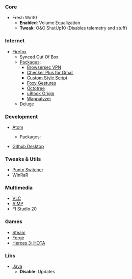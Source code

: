 ### Core
- Fresh Win10
  - __Enabled__: Volume Equalization
  - __Tweak__: O&O ShutUp10 (Disables telemetry and stuff)

### Internet
- [Firefox](https://www.mozilla.org/ru/firefox/download/thanks/)
  - Synced Out Of Box
  - [Packages](about:addons):
    - [Browsersec VPN](https://addons.mozilla.org/ru/firefox/addon/browsec/)
    - [Checker Plus for Gmail](https://addons.mozilla.org/ru/firefox/addon/checker-plus-gmail/)
    - [Custom Style Script](https://addons.mozilla.org/ru/firefox/addon/custom-style-script/)
    - [Foxy Gestures](https://addons.mozilla.org/ru/firefox/addon/foxy-gestures/)
    - [Octotree](https://addons.mozilla.org/ru/firefox/addon/octotree/)
    - [uBlock Origin](https://addons.mozilla.org/ru/firefox/addon/ublock-origin/)
    - [Wappalyzer](https://addons.mozilla.org/ru/firefox/addon/wappalyzer/)
  - [Deluge](https://deluge-torrent.org/)

### Development
- [Atom](https://atom.io/)
  - Packages:

- [Github Desktop](https://desktop.github.com/)

### Tweaks & Utils
- [Punto Switcher](https://yandex.ru/soft/punto/)
- WinRaR

### Multimedia
- [VLC](https://www.videolan.org/vlc/index.ru.html)
- [AIMP](http://ru.aimp.ru/?do=download)
- Fl Studio 20

### Games
- [Steam](https://store.steampowered.com/about/)
- [Forge](https://releases.cardforge.org/forge/forge-gui-desktop/)
- [Heroes 3: HOTA](http://download.h3hota.com/HotA_full_setup)

### Libs
- [Java](https://java.com/ru/download/)
  - __Disable__: Updates

